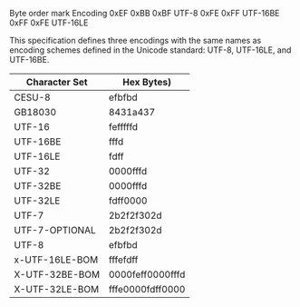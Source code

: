 
Byte order mark	Encoding
0xEF 0xBB 0xBF	UTF-8
0xFE 0xFF	UTF-16BE
0xFF 0xFE	UTF-16LE

This specification defines three encodings with the same names as encoding schemes defined in the Unicode standard: UTF-8, UTF-16LE, and UTF-16BE. 

 | Character Set |	Hex Bytes) |
 | - | - |
 | CESU-8 | efbfbd |
 | GB18030 | 8431a437 |
 | UTF-16 | fefffffd |
 | UTF-16BE | fffd |
 | UTF-16LE | fdff |
 | UTF-32 | 0000fffd |
 | UTF-32BE | 0000fffd |
 | UTF-32LE | fdff0000 |
 | UTF-7 | 2b2f2f302d |
 | UTF-7-OPTIONAL | 2b2f2f302d |
 | UTF-8 | efbfbd |
 | x-UTF-16LE-BOM | fffefdff |
 | X-UTF-32BE-BOM | 0000feff0000fffd |
 | X-UTF-32LE-BOM | fffe0000fdff0000 |


